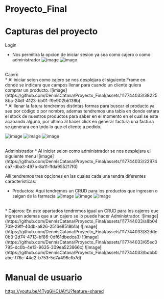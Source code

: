 # Proyecto_Final
# Capturas del proyecto 
Login 
* Nos permitira la opcion de iniciar sesion ya sea como cajero o como administrador
![image](https://github.com/DennisCatana/Proyecto_Final/assets/117744033/4b51c3d8-ed73-4e7d-a6f6-469a548892f1)
![image](https://github.com/DennisCatana/Proyecto_Final/assets/117744033/b5d2a0e5-6dd1-48aa-a5d1-d32b341780b8)
<br>
Cajero <br>
* Al iniciar seion como cajero se nos desplejara el siguiente Frame en donde se indicara que campos llenar para cuando un cliente quiera comprar un producto.
![image](https://github.com/DennisCatana/Proyecto_Final/assets/117744033/382258ba-24df-4123-bb01-f9e902bb138b)

<br>
* Al llenar la fatura tendremos distintas formas para buscar el producto ya sea por còdigo o por nombre, ademas tendremos una tabla en donde estara el stock de nuestros productos para saber en el momento en el cual se este acabando alguno, por ultimo al hacer click en generar factura una factura se generara con todo lo que el cliente a pedido.

![image](https://github.com/DennisCatana/Proyecto_Final/assets/117744033/62ae91d0-f127-4c6a-9d14-36ee384be934)
![image](https://github.com/DennisCatana/Proyecto_Final/assets/117744033/f34c0a76-c27c-4df2-aafc-30a53e97e846)
![image](https://github.com/DennisCatana/Proyecto_Final/assets/117744033/aa8496dc-bf41-45a4-a099-8f5100ca7c23)

<br>
Administrador
* Al iniciar seion como administrador se nos desplejara el siguiente menu
![image](https://github.com/DennisCatana/Proyecto_Final/assets/117744033/22974ca7-dba3-497b-8a11-ffda955217f0)

Alli tendremos tres opciones en las cuales cada una tendra diferentes caracteristicas:
* Productos: Aqui tendremos un CRUD para los productos que ingresen o salgan de la farmacia
![image](https://github.com/DennisCatana/Proyecto_Final/assets/117744033/7edd9c4d-300d-4be4-bfd7-642cf0384950)
![image](https://github.com/DennisCatana/Proyecto_Final/assets/117744033/7c7d0457-0949-49ad-8595-00592329fe61)
![image](https://github.com/DennisCatana/Proyecto_Final/assets/117744033/0a700ec7-be34-4824-9093-e1fcaf9ed425)
<br>
* Cajeros: En este apartados tendremos igual un CRUD para los cajeros que ingresen ademas que a un cajero se lo puede hacer Administrador.
![image](https://github.com/DennisCatana/Proyecto_Final/assets/117744033/a8b04709-29ff-40db-a826-2516e8518b1a)
![image](https://github.com/DennisCatana/Proyecto_Final/assets/117744033/82dde0b3-2d74-4713-bf86-0df61dbedca3)
![image](https://github.com/DennisCatana/Proyecto_Final/assets/117744033/65ec0795-dc0b-4e13-9635-309ea523666c)
![image](https://github.com/DennisCatana/Proyecto_Final/assets/117744033/bdbb0abe-f78c-44c2-b753-5d7a498cfb7d)

# Manual de usuario 
https://youtu.be/4TygGHCUAYU?feature=shared
